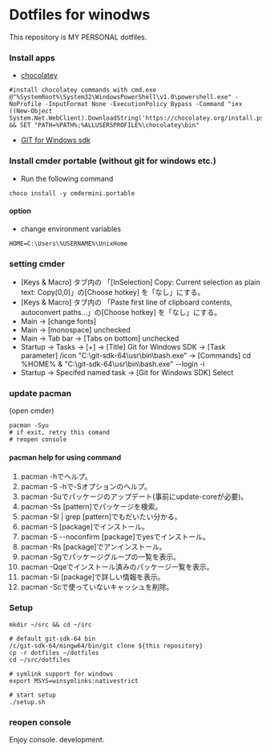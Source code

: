 # Dotfiles for winodws

This repository is MY PERSONAL dotfiles.

### Install apps
 - [chocolatey](https://chocolatey.org/install)
```
#install chocolatey commands with cmd.exe
@"%SystemRoot%\System32\WindowsPowerShell\v1.0\powershell.exe" -NoProfile -InputFormat None -ExecutionPolicy Bypass -Command "iex ((New-Object System.Net.WebClient).DownloadString('https://chocolatey.org/install.ps1'))" && SET "PATH=%PATH%;%ALLUSERSPROFILE%\chocolatey\bin"

```
 - [GIT for Windows sdk](https://github.com/git-for-windows/build-extra/releases)

### Install cmder portable (without git for windows etc.)
 - Run the following command
```
choco install -y cmdermini.portable
```

#### option
 - change environment variables
```
HOME=C:\Users\%USERNAME%\UnixHome
```

### setting cmder
 - [Keys & Macro] タブ内の 「[InSelection] Copy: Current selection as plain text: Copy(0,0)」の[Choose hotkey] を「なし」にする。
 - [Keys & Macro] タブ内の 「Paste first line of clipboard contents, autoconvert paths…」の[Choose hotkey] を「なし」にする。
 - Main -> [change fonts]
 - Main -> [monospace] unchecked
 - Main -> Tab bar -> [Tabs on bottom] unchecked
 - Startup -> Tasks -> [+]
    -> [Title] Git for Windows SDK
    -> [Task parameter] /icon "C:\git-sdk-64\usr\bin\bash.exe"
    -> [Commands] cd %HOME% & "C:\git-sdk-64\usr\bin\bash.exe" --login -i
 - Startup -> Specifed named task
    -> [Git for Windows SDK] Select

### update pacman
(open cmder)
```
pacman -Syu
# if exit, retry this comand
# reopen console
```

#### pacman help for using command
1. pacman -hでヘルプ。
1. pacman -S -hで-Sオプションのヘルプ。
1. pacman -Suでパッケージのアップデート(事前にupdate-coreが必要)。
1. pacman -Ss [pattern]でパッケージを検索。
1. pacman -Sl | grep [pattern]でもだいたい分かる。
1. pacman -S [package]でインストール。
1. pacman -S --noconfirm [package]でyesでインストール。
1. pacman -Rs [package]でアンインストール。
1. pacman -Sgでパッケージグループの一覧を表示。
1. pacman -Qqeでインストール済みのパッケージ一覧を表示。
1. pacman -Si [package]で詳しい情報を表示。
1. pacman -Scで使っていないキャッシュを削除。


### Setup
```
mkdir ~/src && cd ~/src

# default git-sdk-64 bin
/c/git-sdk-64/mingw64/bin/git clone ${this repository}
cp -r dotfiles ~/dotfiles
cd ~/src/dotfiles

# symlink support for windows
export MSYS=winsymlinks:nativestrict

# start setup
./setup.sh
```

### reopen console

Enjoy console. development.


